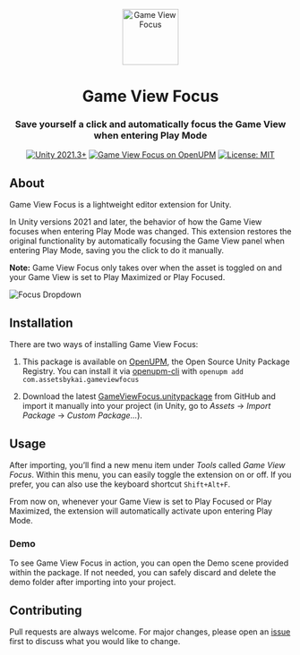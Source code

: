<p align="center">
<img style="align:center;" src="https://media.githubusercontent.com/media/assetsbykai/GameViewFocus/main/.github/icon.png" alt="Game View Focus" width="100" />
</p>

<h1 align="center">Game View Focus</h1>
<h3 align="center">Save yourself a click and automatically focus the Game View when entering Play Mode</h3>
<p align="center">
<a href="https://unity3d.com/get-unity/download"><img style="align:center;" src="https://img.shields.io/badge/unity-2021.3+-blue.svg" alt="Unity 2021.3+" /></a>
<a href="https://openupm.com/packages/com.assetsbykai.gameviewfocus/"><img style="align:center;" src="https://img.shields.io/npm/v/com.assetsbykai.gameviewfocus?label=openupm&amp;registry_uri=https://package.openupm.com" alt="Game View Focus on OpenUPM" /></a>
<a href="https://github.com/assetsbykai/GameViewFocus/blob/main/LICENSE"><img style="align:center;" src="https://img.shields.io/badge/License-MIT-brightgreen.svg" alt="License: MIT" /></a>
</p>

## About

Game View Focus is a lightweight editor extension for Unity.

In Unity versions 2021 and later, the behavior of how the Game View focuses when entering Play Mode was changed. This extension restores the original functionality by automatically focusing the Game View panel when entering Play Mode, saving you the click to do it manually.

**Note:** Game View Focus only takes over when the asset is toggled on and your Game View is set to Play Maximized or Play Focused.

![Focus Dropdown](https://github.com/assetsbykai/GameViewFocus/blob/main/.github/focus_dropdown.png)

## Installation

There are two ways of installing Game View Focus:

1. This package is available on [OpenUPM](https://openupm.com/), the Open Source Unity Package Registry. You can install it via [openupm-cli](https://github.com/openupm/openupm-cli#openupm-cli) with `openupm add com.assetsbykai.gameviewfocus`

2. Download the latest [GameViewFocus.unitypackage](https://github.com/assetsbykai/GameViewFocus/releases) from GitHub and import it manually into your project (in Unity, go to *Assets* → *Import Package* → *Custom Package...*).


## Usage

After importing, you’ll find a new menu item under *Tools* called *Game View Focus*. Within this menu, you can easily toggle the extension on or off. If you prefer, you can also use the keyboard shortcut `Shift+Alt+F`.

From now on, whenever your Game View is set to Play Focused or Play Maximized, the extension will automatically activate upon entering Play Mode.

### Demo

To see Game View Focus in action, you can open the Demo scene provided within the package. If not needed, you can safely discard and delete the demo folder after importing into your project.

## Contributing

Pull requests are always welcome. For major changes, please open an [issue](https://github.com/assetsbykai/GameViewFocus/issues/new) first to discuss what you would like to change.